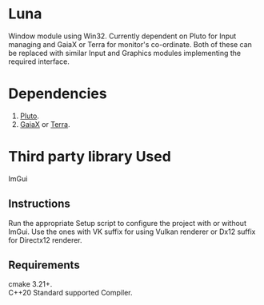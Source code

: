 # Luna
Window module using Win32. Currently dependent on Pluto for Input managing and GaiaX or Terra for monitor's co-ordinate. Both of these can be replaced with similar Input and Graphics modules implementing the required interface.

# Dependencies
1. [Pluto](https://github.com/razerx100/Pluto).
2. [GaiaX](https://github.com/razerx100/GaiaX) or [Terra](https://github.com/razerx100/Terra).

# Third party library Used
ImGui

## Instructions
Run the appropriate Setup script to configure the project with or without ImGui. Use the ones with VK suffix for using Vulkan renderer or Dx12 suffix for Directx12 renderer.

## Requirements
cmake 3.21+.\
C++20 Standard supported Compiler.
